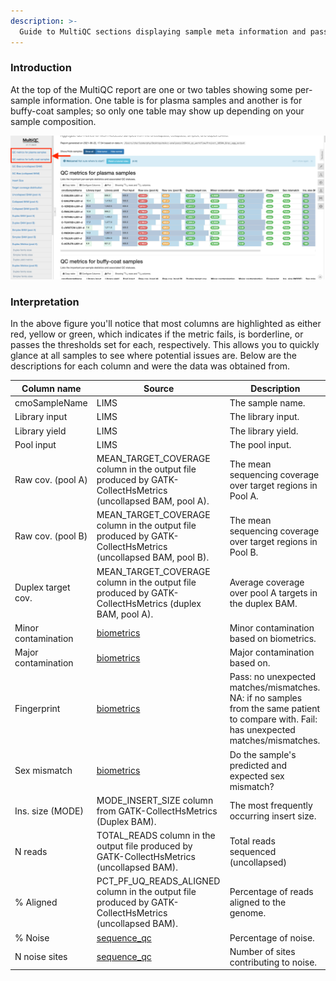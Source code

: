 ```yaml
---
description: >-
  Guide to MultiQC sections displaying sample meta information and pass/fail/warn metrics.
---
```


### Introduction

At the top of the MultiQC report are one or two tables showing some per-sample information. One table is for plasma samples and another is for buffy-coat samples; so only one table may show up depending on your sample composition.

![Example MultiQC report showing sample meta information.](../.gitbook/assets/meta.png)

### Interpretation

In the above figure you'll notice that most columns are highlighted as either red, yellow or green, which indicates if the metric fails, is borderline, or passes the thresholds set for each, respectively. This allows you to quickly glance at all samples to see where potential issues are. Below are the descriptions for each column and were the data was obtained from.

| Column name | Source | Description |
|-|-|-|
| cmoSampleName | LIMS | The sample name. |
| Library input | LIMS | The library input. |
| Library yield | LIMS | The library yield. |
| Pool input | LIMS | The pool input. |
| Raw cov. (pool A) | MEAN_TARGET_COVERAGE column in the output file produced by GATK-CollectHsMetrics (uncollapsed BAM, pool A). | The mean sequencing coverage over target regions in Pool A. |
| Raw cov. (pool B) | MEAN_TARGET_COVERAGE column in the output file produced by GATK-CollectHsMetrics (uncollapsed BAM, pool B). | The mean sequencing coverage over target regions in Pool B. |
| Duplex target cov. | MEAN_TARGET_COVERAGE column in the output file produced by GATK-CollectHsMetrics (duplex BAM, pool A). | Average coverage over pool A targets in the duplex BAM. |
| Minor contamination | [biometrics](https://github.com/msk-access/biometrics) | Minor contamination based on biometrics. |
| Major contamination | [biometrics](https://github.com/msk-access/biometrics) | Major contamination based on. |
| Fingerprint | [biometrics](https://github.com/msk-access/biometrics) | Pass: no unexpected matches/mismatches. NA: if no samples from the same patient to compare with. Fail: has unexpected matches/mismatches. |
| Sex mismatch | [biometrics](https://github.com/msk-access/biometrics) | Do the sample's predicted and expected sex mismatch? |
| Ins. size (MODE) | MODE_INSERT_SIZE column from GATK-CollectHsMetrics (Duplex BAM). | The most frequently occurring insert size. |
| N reads | TOTAL_READS column in the output file produced by GATK-CollectHsMetrics (uncollapsed BAM). | Total reads sequenced (uncollapsed) |
| % Aligned | PCT_PF_UQ_READS_ALIGNED column in the output file produced by GATK-CollectHsMetrics (uncollapsed BAM). | Percentage of reads aligned to the genome. |
| % Noise | [sequence_qc](https://github.com/msk-access/sequence_qc) | Percentage of noise. |
| N noise sites | [sequence_qc](https://github.com/msk-access/sequence_qc) | Number of sites contributing to noise. |

